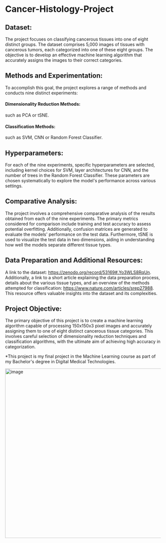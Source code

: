 # Cancer-Histology-Project

## Dataset:
The project focuses on classifying cancerous tissues into one of eight distinct groups. The dataset comprises 5,000 images of tissues with cancerous tumors, each categorized into one of these eight groups. The objective is to develop an effective machine learning algorithm that accurately assigns the images to their correct categories.

## Methods and Experimentation:
To accomplish this goal, the project explores a range of methods and conducts nine distinct experiments:

#### Dimensionality Reduction Methods:
such as PCA or tSNE.
#### Classification Methods:
such as SVM, CNN or Random Forest Classifier.

## Hyperparameters:
For each of the nine experiments, specific hyperparameters are selected, including kernel choices for SVM, layer architectures for CNN, and the number of trees in the Random Forest Classifier. These parameters are chosen systematically to explore the model's performance across various settings.

## Comparative Analysis:
The project involves a comprehensive comparative analysis of the results obtained from each of the nine experiments. The primary metrics considered for comparison include training and test accuracy to assess potential overfitting. Additionally, confusion matrices are generated to evaluate the models' performance on the test data. Furthermore, tSNE is used to visualize the test data in two dimensions, aiding in understanding how well the models separate different tissue types.

## Data Preparation and Additional Resources:
A link to the dataset:  https://zenodo.org/record/53169#.Yo3WLS8RqUn. Additionally, a link to a short article explaining the data preparation process, details about the various tissue types, and an overview of the methods attempted for classification:  https://www.nature.com/articles/srep27988. This resource offers valuable insights into the dataset and its complexities.

## Project Objective:
The primary objective of this project is to create a machine learning algorithm capable of processing 150x150x3 pixel images and accurately assigning them to one of eight distinct cancerous tissue categories. This involves careful selection of dimensionality reduction techniques and classification algorithms, with the ultimate aim of achieving high accuracy in categorization.


*This project is my final project in the Machine Learning course as part of my Bachelor's degree in Digital Medical Technologies.

<img width="549" alt="image" src="https://github.com/Noamko128/Cancer-Histology-Project/assets/131696249/a1e96de3-7fd5-41f8-9dbb-4ee5666fcf3e">
